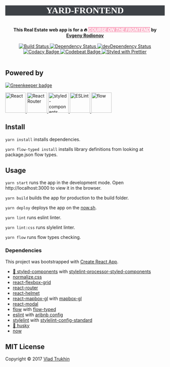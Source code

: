 <h1 align="center" style="color:#fff;background-color:#3e4247;font-family:Monaco">YARD-FRONTEND</h1>
<br />
<div align="center"><strong>This Real Estate web app is for a 🔥 <a style="color:#fff;background-color:#f9b0c6;" href="http://kurskurskurs.erodionov.ru"><em>COURSE ON THE FRONTEND</em></a> by <a href="https://github.com/evgenyrodionov">Evgeny Rodionov</a></strong></div>
<br />
<div align="center">
  <!-- Build Status -->
  <a href="https://travis-ci.org/barbagrigia/yard-frontend">
    <img src="https://travis-ci.org/barbagrigia/yard-frontend.svg?branch=master" alt="Build Status" />
  </a>
  <!-- Dependency Status -->
  <a href="https://david-dm.org/barbagrigia/yard-frontend">
    <img src="https://david-dm.org/barbagrigia/yard-frontend/status.svg" alt="Dependency Status" />
  </a>
  <!-- devDependency Status -->
  <a href="https://david-dm.org/barbagrigia/yard-frontend?type=dev">
    <img src="https://david-dm.org/barbagrigia/yard-frontend/dev-status.svg" alt="devDependency Status" />
  </a>
  <!-- Codacy Badge -->
  <a href="https://www.codacy.com/app/barbagrigia/yard-frontend=Badge_Grade">
    <img src="https://api.codacy.com/project/badge/Grade/0ae8449766614968847998dcbbe34a7a" alt="Codacy Badge"/>
  </a>
  <!-- Codebeat Badge -->
  <a href="https://codebeat.co/projects/github-com-barbagrigia-yard-frontend-master">
    <img src="https://codebeat.co/badges/7b289908-62ac-4bc9-ab35-fd14eeb55498" alt="Codebeat Badge"/>
  </a>  <!-- Prettier Badge -->
  <a href="https://github.com/prettier/prettier">
    <img src="https://img.shields.io/badge/styled_with-prettier-ff69b4.svg" alt="Styled with Prettier" />
  </a>
</div>
<br />

## Powered by

[![Greenkeeper badge](https://badges.greenkeeper.io/barbagrigia/yard-frontend.svg)](https://greenkeeper.io/)
<!-- React Logo -->
<a href="https://facebook.github.io/react">
  <img src="https://www.shareicon.net/download/2016/07/08/117367_logo.svg" height="64px" alt="React" title="React" />
</a>
<!-- React Router Logo -->
<a href="https://reacttraining.com/react-router/">
  <img src="https://reacttraining.com/react-router/android-chrome-144x144.png" height="64px" alt="React Router" title="React Router">
</a>
<!-- styled-components Logo -->
<a href="https://www.styled-components.com">
  <img src="https://raw.githubusercontent.com/styled-components/brand/master/styled-components.png" height="64px" alt="styled-components" title="styled-components" />
</a>
<!-- ESLint Logo -->
<a href="http://eslint.org">
  <img src="https://avatars1.githubusercontent.com/u/6019716?v=3&s=200" height="64px" alt="ESLint" title="ESLint" />
</a>
<!-- Flow Logo -->
<a href="https://flow.org">
  <img src="https://res.cloudinary.com/barbagrigia/image/upload/v1499332421/flow-logo_nwu6ow.png" height="64px" alt="flow" title="Flow" />
</a>

## Install
`yarn install` installs dependencies.

`yarn flow-typed install` installs library definitions from looking at package.json flow types.

## Usage
`yarn start`
runs the app in the development mode.
Open http://localhost:3000 to view it in the browser.

`yarn build`
builds the app for production to the build folder.

`yarn deploy`
deploys the app on the [now.sh](https://zeit.co/now).

`yarn lint` runs eslint linter.

`yarn lint:css` runs slylelint linter.

`yarn flow` runs flow types checking.

### Dependencies
This project was bootstrapped with [Create React App](https://github.com/facebookincubator/create-react-app).

- [💅 styled-components](https://github.com/styled-components/styled-components) with [stylelint-processor-styled-components](https://github.com/styled-components/stylelint-processor-styled-components)
- [normalize.css](https://github.com/necolas/normalize.css)
- [react-flexbox-grid](https://github.com/roylee0704/react-flexbox-grid)
- [react-router](https://github.com/ReactTraining/react-router)
- [react-helmet](https://github.com/nfl/react-helmet)
- [react-mapbox-gl](https://github.com/alex3165/react-mapbox-gl) with [mapbox-gl](https://github.com/mapbox/mapbox-gl-js)
- [react-modal](https://github.com/reactjs/react-modal)
- [flow](https://flow.org) with [flow-typed](https://github.com/flowtype/flow-typed)
- [eslint](http://eslint.org) with [aribnb config](https://github.com/airbnb/javascript/tree/master/packages/eslint-config-airbnb)
- [stylelint](https://stylelint.io) with [stylelint-config-standard](https://github.com/stylelint/stylelint-config-standard)
- [🐶 husky](https://github.com/typicode/husky)
- [now](https://github.com/zeit/now-cli)

## MIT License
Copyright © 2017 [Vlad Trukhin](https://github.com/barbagrigia)